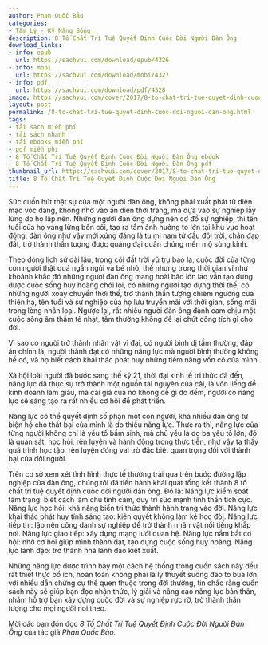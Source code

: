 ```yaml
---
author: Phan Quốc Bảo
categories:
- Tâm Lý - Kỹ Năng Sống
description: 8 Tố Chất Trí Tuệ Quyết Định Cuộc Đời Người Đàn Ông
download_links:
- info: epub
  url: https://sachvui.com/download/epub/4326
- info: mobi
  url: https://sachvui.com/download/mobi/4327
- info: pdf
  url: https://sachvui.com/download/pdf/4328
image: https://sachvui.com/cover/2017/8-to-chat-tri-tue-quyet-dinh-cuoc-doi-nguoi-dan-ong.jpg
layout: post
permalink: /8-to-chat-tri-tue-quyet-dinh-cuoc-doi-nguoi-dan-ong.html
tags:
- tải sách miễn phí
- tải sách nhanh
- tải ebooks miễn phí
- pdf miễn phí
- 8 Tố Chất Trí Tuệ Quyết Định Cuộc Đời Người Đàn Ông ebook
- 8 Tố Chất Trí Tuệ Quyết Định Cuộc Đời Người Đàn Ông pdf
thumbnail_url: https://sachvui.com/cover/2017/8-to-chat-tri-tue-quyet-dinh-cuoc-doi-nguoi-dan-ong.jpg
title: 8 Tố Chất Trí Tuệ Quyết Định Cuộc Đời Người Đàn Ông
---
```


 <div class="item-desc text-justify"> <p>Sức cuốn hút thật sự của một người đàn ông, không phải xuất phát từ diện mạo vóc dáng, không nhờ vào ăn diện thời trang, mà dựa vào sự nghiệp lẫy lừng do họ lập nên. Những người đàn ông dựng nên cơ đồ sự nghiệp, thì tên tuổi của họ vang lừng bốn cõi, tạo ra tầm ảnh hưởng to lớn tại khu vực hoạt động, đàn ông như vậy mới xứng đáng là tu mi nam tử đầu đội trời, chân đạp đất, trở thành thần tượng được quảng đại quần chúng mến mộ sùng kính.</p><p>Theo dòng lịch sử dài lâu, trong cõi đất trời vũ trụ bao la, cuộc đời của từng con người thật quá ngắn ngủi và bé nhỏ, thế nhưng trong thời gian ví như khoảnh khắc đó những người đàn ông mang hoài bão lớn lao vẫn tạo dựng được cuộc sống huy hoàng chói lọi, có những người tạo dựng thời thế, có những người xoay chuyển thời thế, trở thành thần tượng chiêm ngưỡng của thiên hạ, tên tuổi và sự nghiệp của họ lưu truyền mãi với thời gian, sống mãi trong lòng nhân loại. Ngược lại, rất nhiều người đàn ông đành cam chịu một cuộc sống âm thầm tẻ nhạt, tầm thường không để lại chút công tích gì cho đời.</p><p>Vì sao có người trở thành nhân vật vĩ đại, có người bình dị tầm thường, đáp án chính là, người thành đạt có những năng lực mà người bình thường không hề có, và họ biết cách khai thác phát huy những tiềm năng vốn có của mình.</p><p>Xã hội loài người đã bước sang thế kỷ 21, thời đại kinh tế tri thức đã đến, năng lực đã thực sự trở thành một nguồn tài nguyên của cải, là vốn liếng để kinh doanh làm giàu, mà cái giá của nó không dễ gì đo đếm, người có năng lực sẽ sáng tạo ra rất nhiều cơ hội để phát triển.</p><p>Năng lực có thể quyết định số phận một con người, khá nhiều đàn ông tự biện hộ cho thất bại của mình là do thiếu năng lực. Thực ra thì, năng lực của từng người không chỉ là yếu tố bẩm sinh, mà chủ yếu là do ba yếu tố lớn, đó là quan sát, học hỏi, rèn luyện và hành động trong thực tiễn, như vậy ta thấy quá trình học tập, rèn luyện đóng vai trò đặc biệt quan trọng đối với thành bại của đời người.</p><p>Trên cơ sở xem xét tình hình thực tế thường trải qua trên bước đường lập nghiệp của đàn ông, chúng tôi đã tiến hành khái quát tổng kết thành 8 tố chất trí tuệ quyết định cuộc đời người đàn ông. Đó là: Năng lực kiểm soát tâm trạng: biết cách làm chủ tình cảm, duy trì sức mạnh tinh thần tích cực. Năng lực học hỏi: khả năng biến tri thức thành hành trang vào đời. Năng lực khai thác phát huy tính sáng tạo: kiên quyết không làm kẻ học đòi. Năng lực tiếp thị: lập nên công danh sự nghiệp để trở thành nhân vật nổi tiếng khắp nơi. Năng lực giao tiếp: xây dựng mạng lưới quan hệ. Năng lực nắm bắt cơ hội: nhờ cơ hội giúp mình thành đạt, tạo dựng cuộc sống huy hoàng. Năng lực lãnh đạo: trở thành nhà lãnh đạo kiệt xuất.</p><p>Những năng lực được trình bày một cách hệ thống trong cuốn sách này đều rất thiết thực bổ ích, hoàn toàn không phải là lý thuyết suông đao to búa lớn, với nhiều dẫn chứng cụ thể quen thuộc trong đời thường, tin chắc rằng cuốn sách này sẽ giúp bạn đọc nhận thức, lý giải và nâng cao năng lực bản thân, nhằm hỗ trợ bạn xây dựng cuộc đời và sự nghiệp rực rỡ, trở thành thần tượng cho mọi người noi theo.</p><p>Mời các bạn đón đọc <em>8 Tố Chất Trí Tuệ Quyết Định Cuộc Đời Người Đàn Ông </em>của tác giả<em> Phan Quốc Bảo.</em></p> </div>